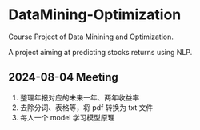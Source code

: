 # DataMining-Optimization
Course Project of Data Minining and Optimization.

A project aiming at predicting stocks returns using NLP.

## 2024-08-04 Meeting
1. 整理年报对应的未来一年、两年收益率
2. 去除分词、表格等，将 pdf 转换为 txt 文件
3. 每人一个 model 学习模型原理